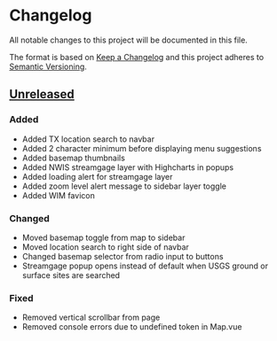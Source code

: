 # Changelog

All notable changes to this project will be documented in this file.

The format is based on [Keep a Changelog](http://keepachangelog.com/en/1.0.0/)
and this project adheres to [Semantic Versioning](http://semver.org/spec/v2.0.0.html).

## [Unreleased](https://github.com/USGS-WiM/Thresholds/tree/dev)

### Added

-   Added TX location search to navbar
-   Added 2 character minimum before displaying menu suggestions
-   Added basemap thumbnails
-   Added NWIS streamgage layer with Highcharts in popups
-   Added loading alert for streamgage layer
-   Added zoom level alert message to sidebar layer toggle
-   Added WIM favicon

### Changed

-   Moved basemap toggle from map to sidebar
-   Moved location search to right side of navbar
-   Changed basemap selector from radio input to buttons
-   Streamgage popup opens instead of default when USGS ground or surface sites are searched

### Fixed

-   Removed vertical scrollbar from page
-   Removed console errors due to undefined token in Map.vue